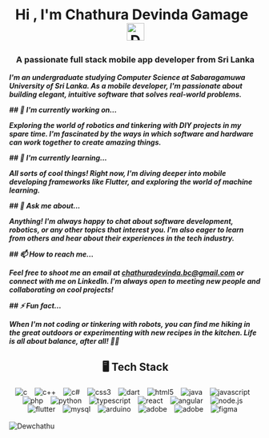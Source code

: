 <!--START_SECTION:TITLE-->
# <p align = center>Hi , I'm Chathura Devinda Gamage&ensp;<img src="https://media.giphy.com/media/hvRJCLFzcasrR4ia7z/giphy.gif" alt= "Dewchathu" width="35"></p>
<!--END_SECTION:TITLE-->

<!--START_SECTION:SUBTITLE-->
### <p align = center>A passionate full stack mobile app developer from Sri Lanka</p>
<!--END_SECTION:SUBTITLE-->

<!--START_SECTION:WORK-->
***<p align = left>I'm an undergraduate studying Computer Science at Sabaragamuwa University of Sri Lanka. As a mobile developer, I'm passionate about building elegant, intuitive software that solves real-world problems.</p>***
***<p align = left></p>***
***<p align = left>## 🔭 I'm currently working on...</p>***
***<p align = left></p>***
***<p align = left>Exploring the world of robotics and tinkering with DIY projects in my spare time. I'm fascinated by the ways in which software and hardware can work together to create amazing things.</p>***
***<p align = left></p>***
***<p align = left>## 🌱 I'm currently learning...</p>***
***<p align = left></p>***
***<p align = left>All sorts of cool things! Right now, I'm diving deeper into mobile developing frameworks like Flutter, and exploring the world of machine learning.</p>***
***<p align = left></p>***
***<p align = left>## 💬 Ask me about...</p>***
***<p align = left></p>***
***<p align = left>Anything! I'm always happy to chat about software development, robotics, or any other topics that interest you. I'm also eager to learn from others and hear about their experiences in the tech industry.</p>***
***<p align = left></p>***
***<p align = left>## 📫 How to reach me...</p>***
***<p align = left></p>***
***<p align = left>Feel free to shoot me an email at chathuradevinda.bc@gmail.com or connect with me on LinkedIn. I'm always open to meeting new people and collaborating on cool projects!</p>***
***<p align = left></p>***
***<p align = left>## ⚡ Fun fact...</p>***
***<p align = left></p>***
***<p align = left>When I'm not coding or tinkering with robots, you can find me hiking in the great outdoors or experimenting with new recipes in the kitchen. Life is all about balance, after all! 🌲🍲</p>***
***<p align = left></p>***
<!--END_SECTION:WORK-->

<!--START_SECTION:SKILL-->
## <p align = center> 🖥️ 	Tech Stack </p>
<div align = center>
<img src="https://img.shields.io/badge/c-%23555555.svg?style=flat&logo=c&logoColor=white" alt=c /> 
                &ensp;
<img src="https://img.shields.io/badge/c++-%23f34b7d.svg?style=flat&logo=cplusplus&logoColor=white" alt=c++ /> 
                &ensp;
<img src="https://img.shields.io/badge/c%23-%23178600.svg?style=flat&logo=c-sharp&logoColor=white" alt=c# /> 
                &ensp;
<img src="https://img.shields.io/badge/css3-%23563d7c.svg?style=flat&logo=css3&logoColor=white" alt=css3 /> 
                &ensp;
<img src="https://img.shields.io/badge/dart-%2300B4AB.svg?style=flat&logo=dart&logoColor=white" alt=dart /> 
                &ensp;
<img src="https://img.shields.io/badge/html5-%23e34c26.svg?style=flat&logo=html5&logoColor=white" alt=html5 /> 
                &ensp;
<img src="https://img.shields.io/badge/java-%23b07219.svg?style=flat&logo=java&logoColor=white" alt=java /> 
                &ensp;
<img src="https://img.shields.io/badge/javascript-%23f1e05a.svg?style=flat&logo=javascript&logoColor=white" alt=javascript /> 
                &ensp;
<img src="https://img.shields.io/badge/php-%234F5D95.svg?style=flat&logo=php&logoColor=white" alt=php /> 
                &ensp;
<img src="https://img.shields.io/badge/python-%233572A5.svg?style=flat&logo=python&logoColor=white" alt=python /> 
                &ensp;
<img src="https://img.shields.io/badge/typescript-%233178c6.svg?style=flat&logo=typescript&logoColor=white" alt=typescript /> 
                &ensp;
<img src="https://img.shields.io/badge/react-%2361dbfb.svg?style=flat&logo=react&logoColor=white" alt=react /> 
                &ensp;
<img src="https://img.shields.io/badge/angular-%23b52e31.svg?style=flat&logo=angular&logoColor=white" alt=angular /> 
                &ensp;
<img src="https://img.shields.io/badge/node.js-%233c873a.svg?style=flat&logo=node.js&logoColor=white" alt=node.js /> 
                &ensp;
<img src="https://img.shields.io/badge/flutter-%2342A5F5.svg?style=flat&logo=flutter&logoColor=white" alt=flutter /> 
                &ensp;
<img src="https://img.shields.io/badge/mysql-%2300758f.svg?style=flat&logo=mysql&logoColor=white" alt=mysql /> 
                &ensp;
<img src="https://img.shields.io/badge/arduino-%2300979C.svg?style=flat&logo=arduino&logoColor=white" alt=arduino /> 
                &ensp;
<img src="https://img.shields.io/badge/adobe illustrator-%23bfb034.svg?style=flat&logo=adobe illustrator&logoColor=white" alt=adobe illustrator /> 
                &ensp;
<img src="https://img.shields.io/badge/adobe photoshop-%2318152E.svg?style=flat&logo=adobe photoshop&logoColor=white" alt=adobe photoshop /> 
                &ensp;
<img src="https://img.shields.io/badge/figma-%2300d47b.svg?style=flat&logo=figma&logoColor=white" alt=figma /> 
                &ensp;
</div>
<!--END_SECTION:SKILL--><br/>

<!--START_SECTION:README-STATS-->
<div align = "left">
    <img src = "https://github-readme-stats.vercel.app/api?username=Dewchathu&show_icons=true&theme=default&hide_border=false&include_all_commits=false&count_private=false" alt = "Dewchathu"/> 
</div>
<!--END_SECTION:README-STATS--><br/>


<!-- Created with CreateME profile readme generator-->
